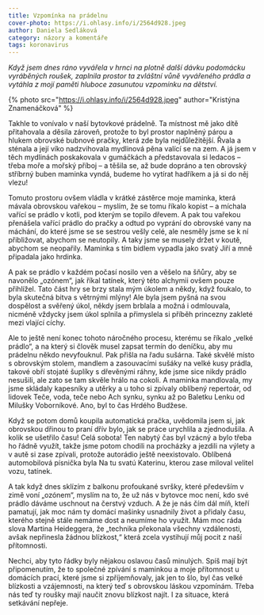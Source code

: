```yaml
---
title: Vzpomínka na prádelnu
cover-photo: https://i.ohlasy.info/i/2564d928.jpeg
author: Daniela Sedláková
category: názory a komentáře
tags: koronavirus
---
```


*Když jsem dnes ráno vyvářela v hrnci na plotně další dávku podomácku vyráběných roušek, zaplnila prostor ta zvláštní vůně vyvářeného prádla a vytáhla z mojí paměti hluboce zasunutou vzpomínku na dětství.*

{% photo src="https://i.ohlasy.info/i/2564d928.jpeg" author="Kristýna Znamenáčková" %}

Takhle to vonívalo v naší bytovkové prádelně. Ta místnost mě jako dítě přitahovala a děsila zároveň, protože to byl prostor naplněný párou a hlukem obrovské bubnové pračky, která zde byla nejdůležitější. Řvala a sténala a její víko nadzvihovala mydlinová pěna valící se na zem. A já jsem v těch mydlinách poskakovala v gumáčkách a představovala si ledacos – třeba moře a mořský příboj – a těšila se, až bude dopráno a ten obrovský stříbrný buben maminka vyndá, budeme ho vytírat hadříkem a já si do něj vlezu!

Tomuto prostoru ovšem vládla v krátké zástěrce moje maminka, která mávala obrovskou vařekou – myslím, že se tomu říkalo kopist – a míchala vařící se prádlo v kotli, pod kterým se topilo dřevem. A pak tou vařekou přenášela vařící prádlo do pračky a odtud po vyprání do obrovské vany na máchání, do které jsme se se sestrou vešly celé, ale nesměly jsme se k ní přibližovat, abychom se neutopily. A taky jsme se musely držet v koutě, abychom se neopařily. Maminka s tím bidlem vypadla jako svatý Jiří a mně připadala jako hrdinka.

A pak se prádlo v každém počasí nosilo ven a věšelo na šňůry, aby se navonělo „ozónem“, jak říkal tatínek, který této alchymii ovšem pouze přihlížel. Tato část hry se brzy stala mým úkolem a někdy, když foukalo, to byla skutečná bitva s větrnými mlýny! Ale byla jsem pyšná na svou dospělost a svěřený úkol, někdy jsem brblala a možná i odmlouvala, nicméně vždycky jsem úkol splnila a přimyslela si příběh princezny zakleté mezi vlající cíchy.

Ale to ještě není konec tohoto náročného procesu, kterému se říkalo „velké prádlo“, a na který si člověk musel zapsat termín do deníčku, aby mu prádelnu někdo nevyfouknul. Pak přišla na řadu sušárna. Také skvělé místo s obrovským stolem, mandlem a zasouvacími sušáky na velké kusy prádla, takové obří stojaté šuplíky s dřevěnými ráhny, kde jsme sice nikdy prádlo nesušili, ale zato se tam skvěle hrálo na cokoli. A maminka mandlovala, my jsme skládaly kapesníky a utěrky a u toho si zpívaly oblíbený repertoár, od lidovek Teče, voda, teče nebo Ach synku, synku až po Baletku Lenku od Milušky Voborníkové. Ano, byl to čas Hrdého Budžese.

Když se potom domů koupila automatická pračka, uvědomila jsem si, jak obrovskou dřinou to praní dřív bylo, jak se práce urychlila a zjednodušila. A kolik se ušetřilo času! Celá sobota! Ten nabytý čas byl vzácný a bylo třeba ho řádně využít, takže jsme potom chodili na procházky a jezdili na výlety a v autě si zase zpívali, protože autorádio ještě neexistovalo. Oblíbená automobilová písnička byla Na tu svatú Katerinu, kterou zase miloval velitel vozu, tatínek.

A tak když dnes sklízím z balkonu profoukané svršky, které především v zimě voní „ozónem“, myslím na to, že už nás v bytovce moc není, kdo své prádlo dáváme uschnout na čerstvý vzduch. A že je nás čím dál míň, kteří pamatují, jak moc nám ty domácí mašinky usnadnily život a přidaly času, kterého stejně stále nemáme dost a neumíme ho využít. Mám moc ráda slova Martina Heideggera, že „technika překonala všechny vzdálenosti, avšak nepřinesla žádnou blízkost,“ která zcela vystihují můj pocit z naší přítomnosti.

Nechci, aby tyto řádky byly nějakou oslavou časů minulých. Spíš mají být připomenutím, že to společné zpívání s maminkou a moje přítomnost u domácích prací, které jsme si zpříjemňovaly, jak jen to šlo, byl čas velké blízkosti a vzájemnosti, na který teď s obrovskou láskou vzpomínám. Třeba nás teď ty roušky mají naučit znovu blízkost najít. I za situace, která setkávání nepřeje.
